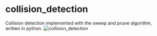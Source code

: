 # collision_detection
Collision detection implemented with the sweep and prune algorithm, written in python.
![collision_detection](https://user-images.githubusercontent.com/6968154/106945037-9e2bfb00-6727-11eb-9b7d-fe464bd1273f.png)
